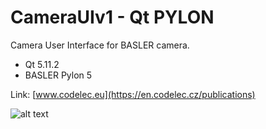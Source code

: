 # CameraUIv1 - Qt PYLON
Camera User Interface for BASLER camera.
* Qt 5.11.2
* BASLER Pylon 5

Link: [www.codelec.eu](https://en.codelec.cz/publications)

![alt text](https://lh4.googleusercontent.com/29-TXS0yjmy4xySkgbHobvRR0GVbT_CiZt0zvD7HPNglWD2ItFN8q-CWqxA5DA00YOUN-lcyIBguf0THnXYwgmimB5LUPaxKZytxgfSrHFayjJ5xGdM=w1175)

